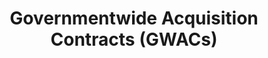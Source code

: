 ---
highlight: "false" 
title: "Governmentwide Acquisition Contracts (GWACs) "
description: "Using pre-competed Governmentwide Acquisition Contracts (GWACs) will help your agency buy total IT solutions more efficiently and economically. Federal contracting officers must follow these steps to begin using GSA's GWACs."
url-link: "https://www.gsa.gov/technology/it-contract-vehicles-and-purchasing-programs/governmentwide-acquisition-contracts/how-to-use-gwacs"
type: "HTML"
gov-only: "false"
is-external: "true"
publication-date: "January 01, 2023"
reading-time: "5"
resource-type: "guidance"
filter: "contract-solutions"
audience: "contracts-acquisitions"
branded-offerings: "acquisition-policy-it-category"
---